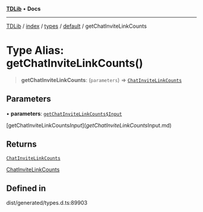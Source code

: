 [**TDLib**](../../../../../../README.md) • **Docs**

***

[TDLib](../../../../../../modules.md) / [index](../../../../../README.md) / [types](../../../README.md) / [default](../README.md) / getChatInviteLinkCounts

# Type Alias: getChatInviteLinkCounts()

> **getChatInviteLinkCounts**: (`parameters`) => [`ChatInviteLinkCounts`](ChatInviteLinkCounts.md)

## Parameters

• **parameters**: [`getChatInviteLinkCounts$Input`](getChatInviteLinkCounts$Input.md)

[getChatInviteLinkCounts$Input](getChatInviteLinkCounts$Input.md)

## Returns

[`ChatInviteLinkCounts`](ChatInviteLinkCounts.md)

[ChatInviteLinkCounts](ChatInviteLinkCounts.md)

## Defined in

dist/generated/types.d.ts:89903
